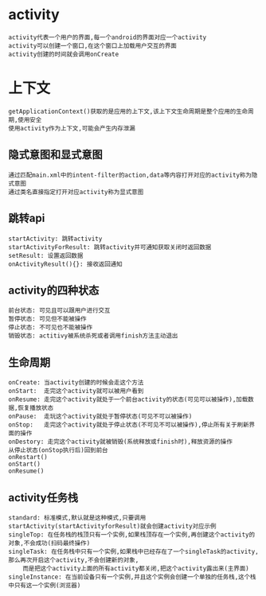 # activity
	activity代表一个用户的界面,每一个android的界面对应一个activity
	activity可以创建一个窗口,在这个窗口上加载用户交互的界面
	activity创建的时间就会调用onCreate

# 上下文
	getApplicationContext()获取的是应用的上下文,该上下文生命周期是整个应用的生命周期,使用安全
	使用activity作为上下文,可能会产生内存泄漏

## 隐式意图和显式意图
	通过匹配main.xml中的intent-filter的action,data等内容打开对应的activity称为隐式意图
	通过类名直接指定打开对应activity称为显式意图

## 跳转api
	startActivity: 跳转activity
	startActivityForResult: 跳转activity并可通知获取关闭时返回数据
	setResult: 设置返回数据
	onActivityResult(){}: 接收返回通知

## activity的四种状态
	前台状态: 可见且可以跟用户进行交互
	暂停状态: 可见但不能被操作
	停止状态: 不可见也不能被操作
	销毁状态: actitivy被系统杀死或者调用finish方法主动退出

## 生命周期
	onCreate: 当activity创建的时候会走这个方法
	onStart:  走完这个activity就可以被用户看到
	onResume: 走完这个activity就处于一个前台activity的状态(可见可以被操作),加载数据,恢复播放状态
	onPause:  走玩这个activity就处于暂停状态(可见不可以被操作)
	onStop:   走完这个activity就处于停止状态(不可见不可以被操作),停止所有关于刷新界面的操作
	onDestory: 走完这个activity就被销毁(系统释放或finish时),释放资源的操作
	从停止状态(onStop执行后)回到前台
	onRestart()
	onStart()
	onResume()

## activity任务栈
	standard: 标准模式,默认就是这种模式,只要调用startActivity(startActivityforResult)就会创建activity对应示例
	singleTop: 在任务栈的栈顶只有一个实例,如果栈顶存在一个实例,再创建这个activity的对象,不会成功(扫码最终操作)
	singleTask: 在任务栈中只有一个实例,如果栈中已经存在了一个singleTask的activity,那么再次开启这个activity,不会创建新的对象,
		而是把这个activity上面的所有activity都关闭,把这个activity露出来(主界面)
	singleInstance: 在当前设备只有一个实例,并且这个实例会创建一个单独的任务栈,这个栈中只有这一个实例(浏览器)
	
